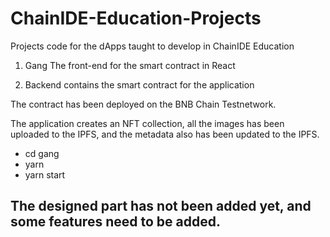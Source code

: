 # ChainIDE-Education-Projects

Projects code for the dApps taught to develop in ChainIDE Education

1. Gang
   The front-end for the smart contract in React

2. Backend
   contains the smart contract for the application

The contract has been deployed on the BNB Chain Testnetwork.

The application creates an NFT collection, all the images has been uploaded to the IPFS, and the metadata also has been updated to the IPFS.

- cd gang
- yarn
- yarn start

## The designed part has not been added yet, and some features need to be added.
